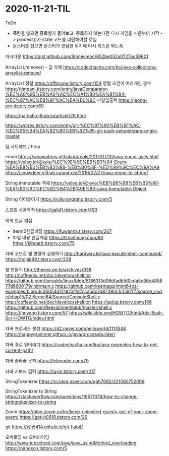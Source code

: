 # 2020-11-21-TIL

ToDo
- 폭탄을 밟으면 종료할지 물어보고, 종료하지 않는다면 다시 게임을 처음부터 시작 -> process()가 state 코드를 리턴해야할 것임
- 몬스터를 잡으면 몬스터가 랜덤한 위치에 다시 리스폰 되도록

마크다운
https://gist.github.com/ihoneymon/652be052a0727ad59601

ArrayList,remove() - 값 삭제
https://codechacha.com/ko/java-collections-arraylist-remove/

ArrayList 정렬
https://offbyone.tistory.com/154
정렬 조건이 여러개인 경우
https://timpani.tistory.com/entry/javaComparator-%EC%A0%95%EB%A0%AC%EC%A1%B0%EA%B1%B4-%EC%97%AC%EB%9F%AC%EA%B0%9C
파일입출력
https://jeong-pro.tistory.com/69

https://parksb.github.io/article/28.html

https://wotres.tistory.com/entry/git-%EC%97%90%EB%9F%AC-%ED%95%B4%EA%B2%B0%EB%B2%95-git-push-setupstream-origin-master

팀 사모예드 / htop

enum
https://woowabros.github.io/tools/2017/07/10/java-enum-uses.html
https://velog.io/@kyle/%EC%9E%90%EB%B0%94-Enum-%EA%B8%B0%EB%B3%B8-%EB%B0%8F-%ED%99%9C%EC%9A%A9
https://snowdeer.github.io/android/2019/02/27/java-enum-to-string/

String immutable 객체
https://velog.io/@kyle/%EB%B6%88%EB%B3%80-%EA%B0%9D%EC%B2%B4%EB%9E%80-Java-Immutable-Object

String 이어붙이기
https://rullurangrang.tistory.com/5

스프링 사용목적
https://galid1.tistory.com/493

맥북 한글 깨짐
- iterm2한글깨짐
https://ifuwanna.tistory.com/267
- 파일 내용 한글깨짐
https://tt.kollhong.com/80
https://kiboard.tistory.com/75

자바 코드로 쉘 명령어 실행하기
http://hardway.kr/java-excute-shell-command/
https://hojak99.tistory.com/338

쉘 만들기
http://theeye.pe.kr/archives/938
http://coffeenix.net/doc/develop/shell.txt
https://github.com/torvalds/linux/blob/6186313d06dfadbfd0cda5e36e485877d6600179/init/main.c
https://github.com/kkamagui/mint64os-examples/blob/3c30054d1218231fd7cca5dd7d87390c1c1597f7/source_code/chap15/02.Kernel64/Source/ConsoleShell.c
http://coffeenix.net/doc/develop/shell.txt
https://splug.tistory.com/186
https://github.com/Reevid/shell/blob/master/shell.c
https://jhnyang.tistory.com/57
https://wiki.kldp.org/HOWTO/html/Adv-Bash-Scr-HOWTO/index.html

자바 프로세스 생성
https://d2.naver.com/helloworld/1113548
https://happygrammer.github.io/java/processbuilder/

자바 경로 얻어내기
https://codechacha.com/ko/java-examples-how-to-get-current-path/


자바 줄바꿈 문자
https://lelecoder.com/79

자바 키보드 입력
https://luyin.tistory.com/417

StringTokenizer
https://m.blog.naver.com/pgh7092/221080752099

StringTokenizer to String
https://stackoverflow.com/questions/19571078/how-to-change-stringtokenizer-to-string

Zoom
https://blog.zoom.us/ko/keep-uninvited-guests-out-of-your-zoom-event/
https://got-it0918.tistory.com/26

git
https://cjh5414.github.io/git-habit/

오버로딩 vs 오버라이딩
http://www.tcpschool.com/java/java_usingMethod_overloading
https://nanoson.tistory.com/5